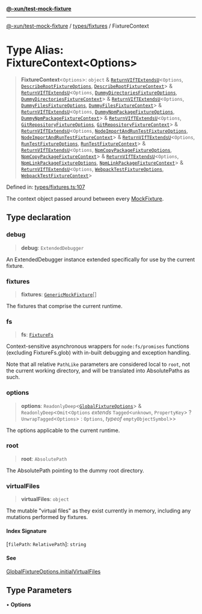 [**@-xun/test-mock-fixture**](../../../README.md)

***

[@-xun/test-mock-fixture](../../../README.md) / [types/fixtures](../README.md) / FixtureContext

# Type Alias: FixtureContext\<Options\>

> **FixtureContext**\<`Options`\>: `object` & [`ReturnVIfTExtendsU`](../../util/type-aliases/ReturnVIfTExtendsU.md)\<`Options`, [`DescribeRootFixtureOptions`](../../../fixtures/describe-root/type-aliases/DescribeRootFixtureOptions.md), [`DescribeRootFixtureContext`](../../../fixtures/describe-root/type-aliases/DescribeRootFixtureContext.md)\> & [`ReturnVIfTExtendsU`](../../util/type-aliases/ReturnVIfTExtendsU.md)\<`Options`, [`DummyDirectoriesFixtureOptions`](../../../fixtures/dummy-directories/type-aliases/DummyDirectoriesFixtureOptions.md), [`DummyDirectoriesFixtureContext`](../../../fixtures/dummy-directories/type-aliases/DummyDirectoriesFixtureContext.md)\> & [`ReturnVIfTExtendsU`](../../util/type-aliases/ReturnVIfTExtendsU.md)\<`Options`, [`DummyFilesFixtureOptions`](../../../fixtures/dummy-files/type-aliases/DummyFilesFixtureOptions.md), [`DummyFilesFixtureContext`](../../../fixtures/dummy-files/type-aliases/DummyFilesFixtureContext.md)\> & [`ReturnVIfTExtendsU`](../../util/type-aliases/ReturnVIfTExtendsU.md)\<`Options`, [`DummyNpmPackageFixtureOptions`](../../../fixtures/dummy-npm-package/type-aliases/DummyNpmPackageFixtureOptions.md), [`DummyNpmPackageFixtureContext`](../../../fixtures/dummy-npm-package/type-aliases/DummyNpmPackageFixtureContext.md)\> & [`ReturnVIfTExtendsU`](../../util/type-aliases/ReturnVIfTExtendsU.md)\<`Options`, [`GitRepositoryFixtureOptions`](../../../fixtures/git-repository/type-aliases/GitRepositoryFixtureOptions.md), [`GitRepositoryFixtureContext`](../../../fixtures/git-repository/type-aliases/GitRepositoryFixtureContext.md)\> & [`ReturnVIfTExtendsU`](../../util/type-aliases/ReturnVIfTExtendsU.md)\<`Options`, [`NodeImportAndRunTestFixtureOptions`](../../../fixtures/node-import-and-run-test/type-aliases/NodeImportAndRunTestFixtureOptions.md), [`NodeImportAndRunTestFixtureContext`](../../../fixtures/node-import-and-run-test/type-aliases/NodeImportAndRunTestFixtureContext.md)\> & [`ReturnVIfTExtendsU`](../../util/type-aliases/ReturnVIfTExtendsU.md)\<`Options`, [`RunTestFixtureOptions`](../../../fixtures/run-test/type-aliases/RunTestFixtureOptions.md), [`RunTestFixtureContext`](../../../fixtures/run-test/type-aliases/RunTestFixtureContext.md)\> & [`ReturnVIfTExtendsU`](../../util/type-aliases/ReturnVIfTExtendsU.md)\<`Options`, [`NpmCopyPackageFixtureOptions`](../../../fixtures/npm-copy-package/type-aliases/NpmCopyPackageFixtureOptions.md), [`NpmCopyPackageFixtureContext`](../../../fixtures/npm-copy-package/type-aliases/NpmCopyPackageFixtureContext.md)\> & [`ReturnVIfTExtendsU`](../../util/type-aliases/ReturnVIfTExtendsU.md)\<`Options`, [`NpmLinkPackageFixtureOptions`](../../../fixtures/npm-link-package/type-aliases/NpmLinkPackageFixtureOptions.md), [`NpmLinkPackageFixtureContext`](../../../fixtures/npm-link-package/type-aliases/NpmLinkPackageFixtureContext.md)\> & [`ReturnVIfTExtendsU`](../../util/type-aliases/ReturnVIfTExtendsU.md)\<`Options`, [`WebpackTestFixtureOptions`](../../../fixtures/webpack-test/type-aliases/WebpackTestFixtureOptions.md), [`WebpackTestFixtureContext`](../../../fixtures/webpack-test/type-aliases/WebpackTestFixtureContext.md)\>

Defined in: [types/fixtures.ts:107](https://github.com/Xunnamius/test-utils/blob/a9b840fe53d5a76c20197dcb52c5564e63e661b4/packages/test-mock-fixture/src/types/fixtures.ts#L107)

The context object passed around between every [MockFixture](MockFixture.md).

## Type declaration

### debug

> **debug**: `ExtendedDebugger`

An ExtendedDebugger instance extended specifically for use by the
current fixture.

### fixtures

> **fixtures**: [`GenericMockFixture`](GenericMockFixture.md)[]

The fixtures that comprise the current runtime.

### fs

> **fs**: [`FixtureFs`](FixtureFs.md)

Context-sensitive asynchronous wrappers for `node:fs/promises` functions
(excluding FixtureFs.glob) with in-built debugging and exception
handling.

Note that all relative `PathLike` parameters are considered local to
`root`, not the current working directory, and will be translated into
AbsolutePaths as such.

### options

> **options**: `ReadonlyDeep`\<[`GlobalFixtureOptions`](../../options/type-aliases/GlobalFixtureOptions.md)\> & `ReadonlyDeep`\<`Omit`\<`Options` *extends* `Tagged`\<`unknown`, `PropertyKey`\> ? `UnwrapTagged`\<`Options`\> : `Options`, *typeof* `emptyObjectSymbol`\>\>

The options applicable to the current runtime.

### root

> **root**: `AbsolutePath`

The AbsolutePath pointing to the dummy root directory.

### virtualFiles

> **virtualFiles**: `object`

The mutable "virtual files" as they exist currently in memory, including
any mutations performed by fixtures.

#### Index Signature

\[`filePath`: `RelativePath`\]: `string`

#### See

[GlobalFixtureOptions.initialVirtualFiles](../../options/type-aliases/GlobalFixtureOptions.md#initialvirtualfiles)

## Type Parameters

• **Options**
